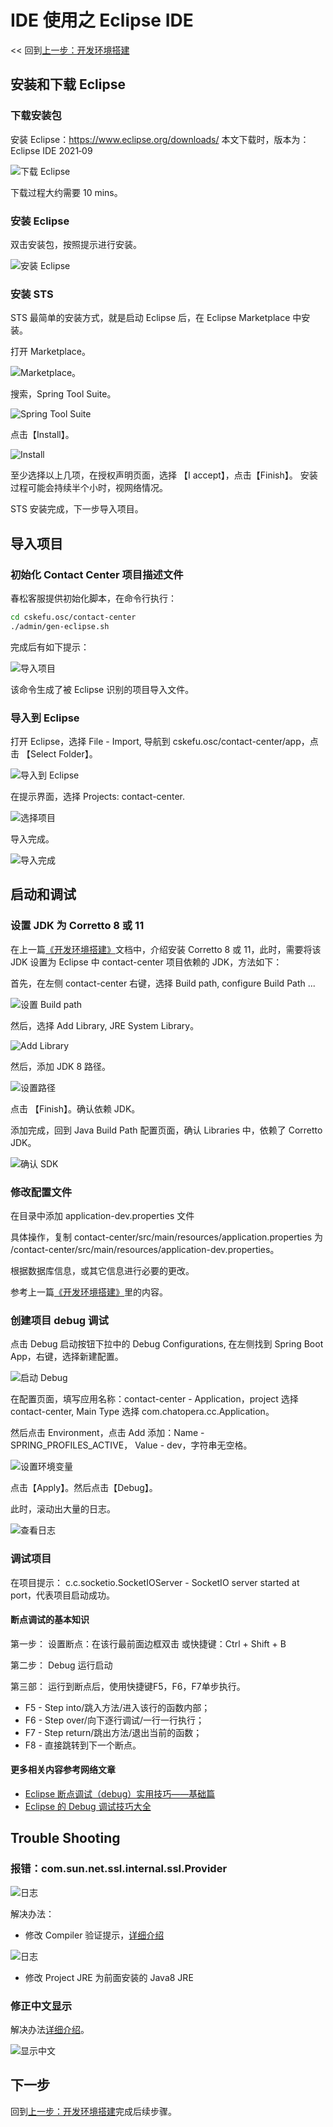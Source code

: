 # IDE 使用之 Eclipse IDE

<< 回到[上一步：开发环境搭建](./engineering.md#初始化系统) <!-- markup:skip-line -->

## 安装和下载 Eclipse

### 下载安装包

安装 Eclipse：<https://www.eclipse.org/downloads/>
本文下载时，版本为：Eclipse IDE 2021‑09

![下载 Eclipse](../../../images/products/cskefu/image2021-12-4_14-59-23.png)

下载过程大约需要 10 mins。

### 安装 Eclipse

双击安装包，按照提示进行安装。

![安装 Eclipse](../../../images/products/cskefu/image2022-3-26_15-53-32.png)

### 安装 STS

STS 最简单的安装方式，就是启动 Eclipse 后，在 Eclipse Marketplace 中安装。

打开 Marketplace。

![Marketplace。](../../../images/products/cskefu/image2022-3-26_15-54-15.png)

搜索，Spring Tool Suite。

![Spring Tool Suite](../../../images/products/cskefu/image2022-3-26_15-55-16.png)

点击【Install】。

![Install](../../../images/products/cskefu/image2022-3-26_15-56-34.png)

至少选择以上几项，在授权声明页面，选择 【I accept】，点击【Finish】。
安装过程可能会持续半个小时，视网络情况。

STS 安装完成，下一步导入项目。

## 导入项目

### 初始化 Contact Center 项目描述文件

春松客服提供初始化脚本，在命令行执行：

```bash
cd cskefu.osc/contact-center
./admin/gen-eclipse.sh
```

完成后有如下提示：

![导入项目](../../../images/products/cskefu/image2021-12-4_16-6-25.png)

该命令生成了被 Eclipse 识别的项目导入文件。

### 导入到 Eclipse

打开 Eclipse，选择 File - Import, 导航到 cskefu.osc/contact-center/app，点击 【Select Folder】。

![导入到 Eclipse](../../../images/products/cskefu/image2022-3-26_16-0-40.png)

在提示界面，选择 Projects: contact-center.

![选择项目](../../../images/products/cskefu/image2022-3-26_16-7-20.png)

导入完成。

![导入完成](../../../images/products/cskefu/image2022-3-26_16-6-21.png)

## 启动和调试

### 设置 JDK 为 Corretto 8 或 11

在上一篇[《开发环境搭建》](./engineering.md)文档中，介绍安装 Corretto 8 或 11，此时，需要将该 JDK 设置为 Eclipse 中 contact-center 项目依赖的 JDK，方法如下：

首先，在左侧 contact-center 右键，选择 Build path, configure Build Path ...

![设置 Build path](../../../images/products/cskefu/image2022-3-26_16-14-16.png)

然后，选择 Add Library, JRE System Library。

![Add Library](../../../images/products/cskefu/image2022-3-26_16-12-56.png)

然后，添加 JDK 8 路径。

![设置路径](../../../images/products/cskefu/image2022-3-26_16-10-31.png)

点击 【Finish】。确认依赖 JDK。

添加完成，回到 Java Build Path 配置页面，确认 Libraries 中，依赖了 Corretto JDK。

![确认 SDK](../../../images/products/cskefu/image2022-3-26_16-16-43.png)

### 修改配置文件

在目录中添加 application-dev.properties 文件

具体操作，复制 contact-center/src/main/resources/application.properties 为 /contact-center/src/main/resources/application-dev.properties。

根据数据库信息，或其它信息进行必要的更改。

参考上一篇[《开发环境搭建》](./engineering.md)里的内容。<!-- markup:skip-line -->

### 创建项目 debug 调试

点击 Debug 启动按钮下拉中的 Debug Configurations, 在左侧找到 Spring Boot App，右键，选择新建配置。

![启动 Debug](../../../images/products/cskefu/image2022-3-26_16-25-4.png)

在配置页面，填写应用名称：contact-center - Application，project 选择 contact-center, Main Type 选择 com.chatopera.cc.Application。

然后点击 Environment，点击 Add 添加：Name - SPRING_PROFILES_ACTIVE， Value - dev，字符串无空格。

![设置环境变量](../../../images/products/cskefu/image2022-3-26_16-23-28.png)

点击【Apply】。然后点击【Debug】。

此时，滚动出大量的日志。

![查看日志](../../../images/products/cskefu/image2022-3-26_16-28-16.png)

### 调试项目

在项目提示： c.c.socketio.SocketIOServer - SocketIO server started at port，代表项目启动成功。

#### 断点调试的基本知识

第一步： 设置断点：在该行最前面边框双击  或快捷键：Ctrl + Shift + B  

第二步： Debug 运行启动  

第三部： 运行到断点后，使用快捷键F5，F6，F7单步执行。

* F5 - Step into/跳入方法/进入该行的函数内部；
* F6 - Step over/向下逐行调试/一行一行执行；
* F7 - Step return/跳出方法/退出当前的函数；
* F8 - 直接跳转到下一个断点。

#### 更多相关内容参考网络文章

* [Eclipse 断点调试（debug）实用技巧——基础篇](https://jingyan.baidu.com/article/647f0115d666b27f2148a8b1.html)
* [Eclipse 的 Debug 调试技巧大全](https://blog.csdn.net/u011781521/article/details/55000066)

## Trouble Shooting

### 报错：com.sun.net.ssl.internal.ssl.Provider

![日志](../../../images/products/cskefu/image2021-12-4_16-20-49.png)

解决办法：

* 修改 Compiler 验证提示，[详细介绍](https://blog.csdn.net/tower888/article/details/106220494)

![日志](../../../images/products/cskefu/image2021-12-4_16-21-52.png)

* 修改 Project JRE 为前面安装的 Java8 JRE

### 修正中文显示

解决办法[详细介绍](https://blog.csdn.net/timo1160139211/article/details/74908266)。

![显示中文](../../../images/products/cskefu/image2021-12-4_16-36-7.png)

<!-- markup:markdown-end -->

## 下一步

回到[上一步：开发环境搭建](./engineering.md#初始化系统)完成后续步骤。
